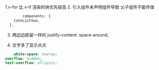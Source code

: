 1.v-for 比 v-if 渲染的快优先级高
2. 引入组件未声明组件导致  父子组件不能传值

```javascript
		components: {
    CateListVue,
  },
```
3.   两边边距留一样的
 justify-content: space-around;
 
4. 文字多了显示点点
```scss
    white-space: nowrap;
overflow: hidden;
text-overflow: ellipsis;
```
